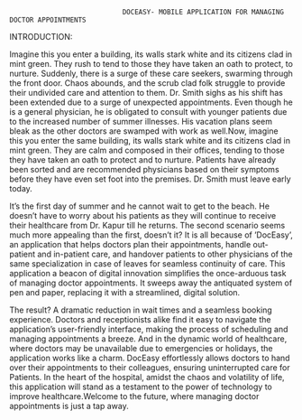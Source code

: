                                 DOCEASY- MOBILE APPLICATION FOR MANAGING DOCTOR APPOINTMENTS   
INTRODUCTION:

 

Imagine this you enter a building, its walls stark white and its citizens clad in mint green. They rush to tend to those they have taken an oath to protect, to nurture. Suddenly, there is a surge of these care seekers, swarming through the front door. Chaos abounds, and the scrub clad folk struggle to provide their undivided care and attention to them. Dr. Smith sighs as his shift has been extended due to a surge of unexpected appointments. Even though he is a general physician, he is obligated to consult with younger patients due to the increased number of summer illnesses. His vacation plans seem bleak as the other doctors are swamped with work as well.Now, imagine this you enter the same building, its walls stark white and its citizens clad in mint green. They are calm and composed in their offices, tending to those they have taken an oath to protect and to nurture. Patients have already been sorted and are recommended physicians based on their symptoms before they have even set foot into the premises. Dr. Smith must leave early today. 

 

 It’s the first day of summer and he cannot wait to get to the beach. He doesn’t have to worry about his patients as they will continue to receive their healthcare from Dr. Kapur till he returns. The second scenario seems much more appealing than the first, doesn’t it? It is all because of ’DocEasy’, an application that helps doctors plan their appointments, handle out-patient and in-patient care, and handover patients to other physicians of the same specialization in case of leaves for seamless continuity of care. This application a beacon of digital innovation simplifies the once-arduous task of managing doctor appointments. It sweeps away the antiquated system of pen and paper, replacing it with a streamlined, digital solution. 

 

The result? A dramatic reduction in wait times and a seamless booking experience. Doctors and receptionists alike find it easy to navigate the application’s user-friendly interface, making the process of scheduling and managing appointments a breeze. And in the dynamic world of healthcare, where doctors may be unavailable due to emergencies or holidays, the application works like a charm. DocEasy effortlessly allows doctors to hand over their appointments to their colleagues, ensuring uninterrupted care for Patients. In the heart of the hospital, amidst the chaos and volatility of life, this application will stand as a testament to the power of technology to improve healthcare.Welcome  to the future, where managing doctor appointments is just a tap away.  
 

                 
                
